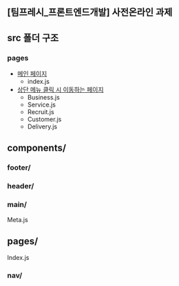 ## [팀프레시_프론트엔드개발] 사전온라인 과제 

## src 폴더 구조
### pages

* [메인 페이지](https://github.com/ssonnni/Team_Fresh/tree/main/teamfresh-react/src/pages)
  - index.js
* [상단 메뉴 클릭 시 이동하는 페이지 ](https://github.com/ssonnni/Team_Fresh/tree/main/teamfresh-react/src/pages/nav)
  - Business.js
  - Service.js
  - Recruit.js
  - Customer.js
  - Delivery.js

## components/
### footer/
### header/
### main/
Meta.js

## pages/
Index.js
### nav/





